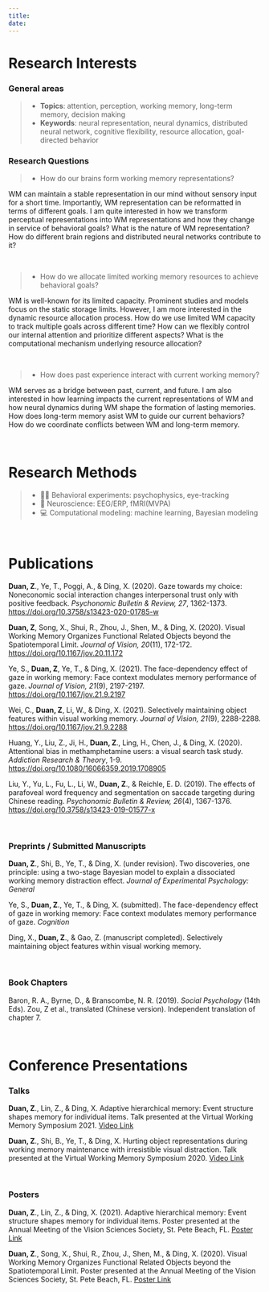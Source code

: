 ```yaml
---
title: 
date: 
---
```


# Research Interests
### General areas
>* **Topics**: attention, perception, working memory, long-term memory, decision making
>* **Keywords**: neural representation, neural dynamics, distributed neural network, cognitive flexibility, resource allocation, goal-directed behavior


### Research Questions
 
>* How do our brains form working memory representations?

WM can maintain a stable representation in our mind without sensory input for a short time. Importantly, WM representation can be reformatted in terms of different goals. I am quite interested in how we transform perceptual representations into WM representations and how they change in service of behavioral goals? What is the nature of WM representation? How do different brain regions and distributed neural networks contribute to it?


&nbsp;

>* How do we allocate limited working memory resources to achieve behavioral goals?

WM is well-known for its limited capacity. Prominent studies and models focus on the static storage limits. However, I am more interested in the dynamic resource allocation process. How do we use limited WM capacity to track multiple goals across different time? How can we flexibly control our internal attention and prioritize different aspects? What is the computational mechanism underlying resource allocation?



&nbsp;

>* How does past experience interact with current working memory?

WM serves as a bridge between past, current, and future. I am also interested in how learning impacts the current representations of WM and how neural dynamics during WM shape the formation of lasting memories. How does long-term memory asist WM to guide our current behaviors? How do we coordinate conflicts between WM and long-term memory.



&nbsp;

# Research Methods
>* 🙋‍♀️ Behavioral experiments: psychophysics, eye-tracking
>* 🧠 Neuroscience: EEG/ERP, fMRI(MVPA)
>* 💻 Computational modeling: machine learning, Bayesian modeling

&nbsp;

# Publications
**Duan, Z**., Ye, T., Poggi, A., & Ding, X. (2020). Gaze towards my choice: Noneconomic social interaction changes interpersonal trust only with positive feedback. *Psychonomic Bulletin & Review, 27*, 1362-1373. https://doi.org/10.3758/s13423-020-01785-w

**Duan, Z**, Song, X., Shui, R., Zhou, J., Shen, M., & Ding, X. (2020). Visual Working Memory Organizes Functional Related Objects beyond the Spatiotemporal Limit. *Journal of Vision, 20*(11), 172-172. https://doi.org/10.1167/jov.20.11.172 

Ye, S., **Duan, Z**, Ye, T., & Ding, X. (2021). The face-dependency effect of gaze in working memory: Face context modulates memory performance of gaze. *Journal of Vision, 21*(9), 2197-2197. https://doi.org/10.1167/jov.21.9.2197 


Wei, C., **Duan, Z**, Li, W., & Ding, X. (2021). Selectively maintaining object features within visual working memory. *Journal of Vision, 21*(9), 2288-2288. https://doi.org/10.1167/jov.21.9.2288 

Huang, Y., Liu, Z., Ji, H., **Duan, Z**., Ling, H., Chen, J., & Ding, X. (2020). Attentional bias in methamphetamine users: a visual search task study. *Addiction Research & Theory*, 1-9. https://doi.org/10.1080/16066359.2019.1708905

Liu, Y., Yu, L., Fu, L., Li, W., **Duan, Z**., & Reichle, E. D. (2019). The effects of parafoveal word frequency and segmentation on saccade targeting during Chinese reading. *Psychonomic Bulletin & Review, 26*(4), 1367-1376. https://doi.org/10.3758/s13423-019-01577-x

&nbsp;

### Preprints / Submitted Manuscripts
**Duan, Z**., Shi, B., Ye, T., & Ding, X. (under revision). Two discoveries, one principle: using a two-stage Bayesian model to explain a dissociated working memory distraction effect. *Journal of Experimental Psychology: General*

Ye, S., **Duan, Z**., Ye, T., & Ding, X. (submitted). The face-dependency effect of gaze in working memory: Face context modulates memory performance of gaze. *Cognition*

Ding, X., **Duan, Z**., & Gao, Z. (manuscript completed). Selectively maintaining object features within visual working memory.

&nbsp;

### Book Chapters
Baron, R. A., Byrne, D., & Branscombe, N. R. (2019). *Social Psychology* (14th Eds). Zou, Z et al., translated (Chinese version). Independent translation of chapter 7.

&nbsp;

# Conference Presentations
### Talks
**Duan, Z**., Lin, Z., & Ding, X. Adaptive hierarchical memory: Event structure shapes memory for individual items. Talk presented at the Virtual Working Memory Symposium 2021. [Video Link](https://youtu.be/86KG0VWIh9s)

**Duan, Z**., Shi, B., Ye, T., & Ding, X. Hurting object representations during working memory maintenance with irresistible visual distraction. Talk presented at the Virtual Working Memory Symposium 2020. [Video Link](https://www.youtube.com/watch?v=UKpKfCzag8M)

&nbsp;

### Posters
**Duan, Z**., Lin, Z., & Ding, X. (2021). Adaptive hierarchical memory: Event structure shapes memory for individual items. Poster presented at the Annual Meeting of the Vision Sciences Society, St. Pete Beach, FL. [Poster Link](https://drive.google.com/file/d/1UJCD8QxdvCPuKA0j8HzNkZnQ_C1FYi-s/view?usp=sharing)

**Duan, Z**., Song, X., Shui, R., Zhou, J., Shen, M., & Ding, X. (2020). Visual Working Memory Organizes Functional Related Objects beyond the Spatiotemporal Limit. Poster presented at the Annual Meeting of the Vision Sciences Society, St. Pete Beach, FL. [Poster Link](https://drive.google.com/file/d/1o3n61LlTppIiWXvv7fe5D8oImNbQmd06/view?usp=sharing)


